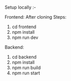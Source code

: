 Setup locally :-

Frontend: 
After cloning
Steps: 
1) cd frontend
2) npm install
3) npm run dev

Backend:

1) cd backend
2) npm install
3) npm run build
4) npm run start


